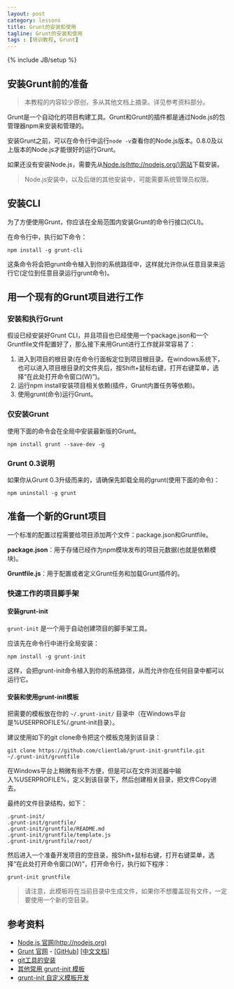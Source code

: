 ```yaml
---
layout: post
category: lessons
title: Grunt的安装和使用
tagline: Grunt的安装和使用
tags : [培训教程, Grunt]
---
```

{% include JB/setup %}

## 安装Grunt前的准备 ##

> 本教程的内容较少原创，多从其他文档上摘录。详见参考资料部分。

Grunt是一个自动化的项目构建工具。Grunt和Grunt的插件都是通过Node.js的包管理器npm来安装和管理的。

安装Grunt之前，可以在命令行中运行`node -v`查看你的Node.js版本。0.8.0及以上版本的Node.js才能很好的运行Grunt。

如果还没有安装Node.js，需要先从[Node.js(http://nodejs.org/)网站](http://nodejs.org/)下载安装。

> Node.js安装中，以及后继的其他安装中，可能需要系统管理员权限。

## 安装CLI ##

为了方便使用Grunt，你应该在全局范围内安装Grunt的命令行接口(CLI)。

在命令行中，执行如下命令：

	npm install -g grunt-cli

这条命令将会把grunt命令植入到你的系统路径中，这样就允许你从任意目录来运行它(定位到任意目录运行grunt命令)。

## 用一个现有的Grunt项目进行工作 ##

### 安装和执行Grunt ###

假设已经安装好Grunt CLI，并且项目也已经使用一个package.json和一个Gruntfile文件配置好了，那么接下来用Grunt进行工作就非常容易了：

1. 进入到项目的根目录(在命令行面板定位到项目根目录。在windows系统下，也可以进入项目根目录的文件夹后，按Shift+鼠标右键，打开右键菜单，选择“在此处打开命令窗口(W)”)。
2. 运行npm install安装项目相关依赖(插件，Grunt内置任务等依赖)。
3. 使用grunt(命令)运行Grunt。

### 仅安装Grunt ###

使用下面的命令会在全局中安装最新版的Grunt。

	npm install grunt --save-dev -g

### Grunt 0.3说明 ###

如果你从Grunt 0.3升级而来的，请确保先卸载全局的grunt(使用下面的命令)：

	npm uninstall -g grunt

## 准备一个新的Grunt项目 ##

一个标准的配置过程需要给项目添加两个文件：package.json和Gruntfile。

**package.json**：用于存储已经作为npm模块发布的项目元数据(也就是依赖模块)。

**Gruntfile.js**：用于配置或者定义Grunt任务和加载Grunt插件的。

### 快速工作的项目脚手架 ###

#### 安装grunt-init ####

`grunt-init` 是一个用于自动创建项目的脚手架工具。

应该先在命令行中进行全局安装：

	npm install -g grunt-init

这样，会把grunt-init命令植入到你的系统路径，从而允许你在任何目录中都可以运行它。

#### 安装和使用grunt-init模板 ####

把需要的模板放在你的 `~/.grunt-init/` 目录中（在Windows平台是%USERPROFILE%/.grunt-init目录）。

建议使用如下的git clone命令把这个模板克隆到该目录：

	git clone https://github.com/clientlab/grunt-init-gruntfile.git ~/.grunt-init/gruntfile

在Windows平台上稍微有些不方便，但是可以在文件浏览器中输入%USERPROFILE%，定义到该目录下，然后创建相关目录，把文件Copy进去。

最终的文件目录结构，如下：

	.grunt-init/
	.grunt-init/gruntfile/
	.grunt-init/gruntfile/README.md
	.grunt-init/gruntfile/template.js
	.grunt-init/gruntfile/root/

然后进入一个准备开发项目的空目录，按Shift+鼠标右键，打开右键菜单，选择“在此处打开命令窗口(W)”，打开命令行，执行如下程序：

	grunt-init gruntfile

> 请注意，此模板将在当前目录中生成文件，如果你不想覆盖现有文件，一定要使用一个新的空目录。

## 参考资料 ##
- [Node.js 官网(http://nodejs.org)](http://nodejs.org)
- [Grunt 官网](http://www.gruntjs.com) - [[GitHub](https://github.com/gruntjs/)] [[中文文档](http://www.gruntjs.org/)]
- [git工具的安装](http://windows.github.com/)
- [其他常用 grunt-init 模板](https://github.com/gruntjs/)
- [grunt-init 自定义模板开发](http://www.gruntjs.org/article/project_scaffolding.html)